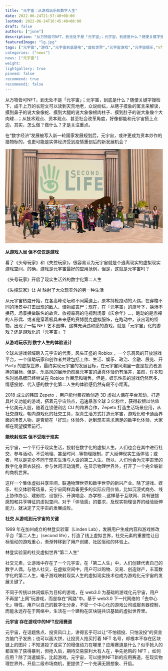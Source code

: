 ```yaml
---
title: "元宇宙：从游戏玩乐到数字人生"
date: 2022-06-24T21:57:40+08:00
lastmod: 2022-06-24T16:45:40+08:00
draft: false
authors: ["june"]
description: "从万物皆可NFT，到无处不是「元宇宙」；元宇宙，到底是什么？随便关键字搜检下，成千上万的长短文可以读到天荒地老，众说纷纭，从瞎子摸象的寓言来解读，摸到鼻子的说大象像蛇、摸到大腿的说大象像根肉柱子、摸到肚子的说大象像个大肉球…；从技术观点、资本观点、甚至社会改革角度，好像都能和元宇宙搭上点边，其实，怎么做？做什么？才是关注重点。"
featuredImage: "lg.jpg"
tags: ["元宇宙","游戏","元宇宙到底是啥","虚拟世界","元宇宙游戏","元宇宙娱乐,"nft"]
categories: ["news"]
news: ["元宇宙"]
weight: 
lightgallery: true
pinned: false
recommend: true
recommend1: false
---
```



从万物皆可NFT，到无处不是「元宇宙」；元宇宙，到底是什么？随便关键字搜检下，成千上万的长短文可以读到天荒地老，众说纷纭，从瞎子摸象的寓言来解读，摸到鼻子的说大象像蛇、摸到大腿的说大象像根肉柱子、摸到肚子的说大象像个大肉球…；从技术观点、资本观点、甚至社会改革角度，好像都能和元宇宙搭上点边，其实，怎么做？做什么？才是关注重点。


在“数字经济”发展被写入新一轮国家发展规划后，元宇宙，或许更成为资本炒作的猎物标的，也更可能是实体经济受到疫情重创后的新发展机会？

![图片](lg.jpg)



**从游戏入局
但不仅仅是游戏** 


看了《头号玩家》和《失控玩家》，很容易认为元宇宙就是个逃离现实的虚拟现实游戏空间，的确，游戏是元宇宙最好的应用范例，但是，这就是元宇宙吗？


《头号玩家》开启了现实生活外的数字化第二人生

《失控玩家》让 AI 映射了大众现实外的另一种生活


从元宇宙热度开始，在各高峰论坛和不同渠道上，原本持枪跑动的人偶，在穿梭不同的场景中打击出现的敌人、怪物或丧尸；现在，在「元宇宙」的旗号下，换汤不换药，场景换做联名的故宫、收视率高的电视剧场景《庆余年》…，跑动的是赤裸的人形偶、或者是穿着极具未来感的赛博朋克虚拟服饰，在跑动中，该出现的怪物，出现了一幅 NFT 艺术图样，这样充满违和感的游戏，就是「元宇宙」化的游戏？还是游戏化的「元宇宙」？



**从游戏玩乐到
数字人生的体验设计** 


全球从游戏领域跨入元宇宙的代表，风头正盛的 Roblox ，一个乐高风的开放游戏平台，一个借助玩家和创作者共建包括工作、生活、娱乐、政治、金融、展览、开 Party 的虚拟世界，最终实现元宇宙的发展目标，在元宇宙风潮里一直是投资者追捧的目标，但是，乐高风的展示仍然离元宇宙的逼真体验仍有落差，虽然，许多知名时尚品牌已经尝试在 Roblox 作展示和销售，但是，娱乐性质的游戏仍然居多，情感投射、代入感的数字化第二人生的体验感仍然有段不小距离。


2018 成立的韩国 Zepeto ，用户能付费捏脸创造 3D 虚拟人偶在平台互动，打造具社交功能的游戏，搭着元宇宙热点，迅速暴涨全球 3 亿粉丝，获得软银以估值十亿美元入股，随着连锁便利店 CU 的跨界合作，Zepeto 打造生活场景应用，从社交游戏，朝向游戏化的社交工具，拟真生活方式打造元宇宙，游戏化和卡通画界面的场景人物，是否能在「好玩」体验外，达到现实需求满足的数字化体验，大家都在观望摸索前行。



**能映射现实
但不受限于现实** 


元宇宙，一个平行于现实生活，投射在数字化的虚拟人生。人们也会在其中进行社交、参与活动，不受地理、甚至时间…等物理限制，扩大延伸现实生活体验；或者，可以是完全不同于现实生活与人设的第二人生。所以，人们也会为元宇宙里的数字化身置衣装扮、参与休闲活动消费，在显示物理世界外，打开了一个完全崭新的商机世界。


这样一个集体虚拟共享空间，联通物理世界和数字世界的新兴产业。除了游戏、娱乐、社交体验等场景，元宇宙同样具备更多的实际应用价值，比如沉浸式商务、线上协作办公、建影院、设银行、开演唱会、办学校…,这样基于互联网、具有链接感知和共享特征的虚拟空间，对于「体验感」的要求，及现实物理世界的经验延伸能力，就决定了元宇宙的发展成败。



**社交
从游戏到元宇宙的关键** 


1999 年在加州成立的林登实验室（Linden Lab），发展用户生成内容和游戏修改平台「第二人生」（second life），打造了线上虚拟世界，社交元素的重要性让目标驱动的游戏重心，渐渐转移到了用户创建、社区驱动的体验上。


林登实验室的社交虚拟世界“第二人生”


社交元素，让游戏中存在了一个元宇宙，在「第二人生」中，人们创建代表自己的数字人偶，与他人社交，在虚拟空间中，用户可以购物、交易、创造财产，丰富数字化的第二人生，电子游戏映射现实人生的虚拟现实技术也成为游戏化元宇宙的发展关键了。


不同于传统以休闲娱乐为目标的游戏，在 web3.0 为基础的游戏化元宇宙，用户不再是“上网”玩游戏，而是存在“网路”中。基于 web3.0 下一代网络的「去中心化」特性，用户以自己的数字化分身，不受一个中心化的游戏公司或服务器控制，而能永远存在于网络中，生活在一个建构在区块链共识基础的虚拟世界里。



**元宇宙
存在游戏中的NFT应用赛道** 


元宇宙，在话题焦点、投资风口上，讲得玄乎可以让“不怕错投、只怕没投”的资金方脑门子发热；也可以画大饼，让投资人抢买打着 NFT 名号，却根本不存在区块链上的图片；不知道投了或买了的增值动力在哪里？应用赛道是什么？似乎抢入的都宣称了获得暴利，但抢入后，期待交易获利大有人在，争先抢购的 NFT ，如何应用？除了消遣娱乐，比起游戏，元宇宙，可以提供NFT新的应用赛道，在现实物理世界外，开启二级市场商机，更提供了一个充满无限想象、开启。